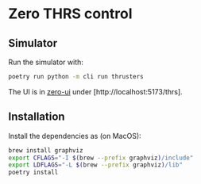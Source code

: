 # Zero THRS control

## Simulator

Run the simulator with:

```bash
poetry run python -m cli run thrusters
```

The UI is in [zero-ui](https://github.com/foundation-zero/zero-ui) under [http://localhost:5173/thrs].

## Installation

Install the dependencies as (on MacOS):

```bash
brew install graphviz
export CFLAGS="-I $(brew --prefix graphviz)/include"
export LDFLAGS="-L $(brew --prefix graphviz)/lib"
poetry install
```
